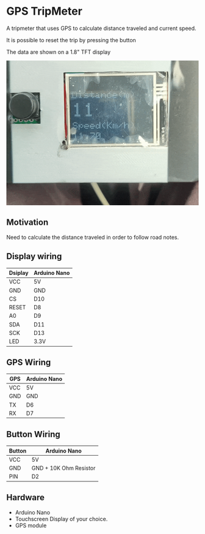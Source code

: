 # GPS TripMeter
A tripmeter that uses GPS to calculate distance traveled and current speed.

It is possible to reset the trip by pressing the button

The data are shown on a 1.8" TFT display

![TripMeter](tripMeter_gif.gif)

## Motivation

Need to calculate the distance traveled in order to follow road notes.

## Display wiring

| Dsiplay | Arduino Nano |
|---------|--------------|
| VCC     | 5V           |
| GND     | GND          |
| CS      | D10          |
| RESET   | D8           |
| A0      | D9           |
| SDA     | D11          |
| SCK     | D13          |
| LED     | 3.3V         |


## GPS Wiring

| GPS | Arduino Nano |
|-----|--------------|
| VCC | 5V           |
| GND | GND          |
| TX  | D6           |
| RX  | D7           |


## Button Wiring

| Button | Arduino Nano           |
|--------|------------------------|
| VCC    | 5V                     |
| GND    | GND + 10K Ohm Resistor |
| PIN    | D2                     |


## Hardware

- Arduino Nano
- Touchscreen Display of your choice.
- GPS module